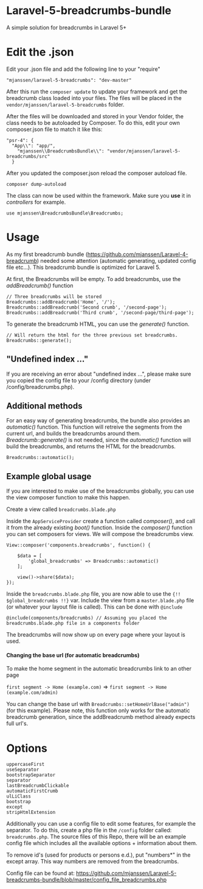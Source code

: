 # Laravel-5-breadcrumbs-bundle
A simple solution for breadcrumbs in Laravel 5+

Edit the .json
============

Edit your .json file and add the following line to your "require"

``"mjanssen/laravel-5-breadcrumbs": "dev-master"``

After this run the `composer update` to update your framework and get the breadcrumb class loaded into your files.
The files will be placed in the `vendor/mjanssen/laravel-5-breadcrumbs` folder.

After the files will be downloaded and stored in your Vendor folder, the class needs to be autoloaded by Composer.
To do this, edit your own composer.json file to match it like this:

```
"psr-4": {
  "App\\": "app/",
    "mjanssen\\BreadcrumbsBundle\\": "vendor/mjanssen/laravel-5-breadcrumbs/src"
  }
```

After you updated the composer.json reload the composer autoload file.

``composer dump-autoload``

The class can now be used within the framework. Make sure you **use** it in *controllers* for example.

``use mjanssen\BreadcrumbsBundle\Breadcrumbs;``

Usage
======

As my first breadcrumb bundle (https://github.com/mjanssen/Laravel-4-breadcrumb) needed some attention (automatic generating, updated config file etc...).
This breadcrumb bundle is optimized for Laravel 5.

At first, the Breadcrumbs will be empty. To add breadcrumbs, use the *addBreadcrumb()* function

```
// Three breadcrumbs will be stored
Breadcrumbs::addBreadcrumb('Home', '/');
Breadcrumbs::addBreadcrumb('Second crumb', '/second-page');
Breadcrumbs::addBreadcrumb('Third crumb', '/second-page/third-page');
```

To generate the breadcrumb HTML, you can use the *generate()* function.
```
// Will return the html for the three previous set breadcrumbs.
Breadcrumbs::generate();
```

"Undefined index ..."
---------------------
If you are receiving an error about "undefined index ...", please make sure you copied the config file to your /config directory (under /config/breadcrumbs.php).

Additional methods
--------------

For an easy way of generating breadcrumbs, the bundle also provides an *automatic()* function. This function will retreive the
segments from the current url, and builds the breadcrumbs around them. *Breadcrumb::generate()* is not needed, since the
*automatic()* function will build the breadcrumbs, and returns the HTML for the breadcrumbs.

``Breadcrumbs::automatic();``

Example global usage
--------------

If you are interested to make use of the breadcrumbs globally, you can use the view composer function to make this happen.

Create a view called ``breadcrumbs.blade.php``

Inside the ``AppServiceProvider`` create a function called *composer()*, and call it from the already existing *boot()* function.
Inside the *composer()* function you can set composers for views. We will compose the breadcrumbs view.

```
View::composer('components.breadcrumbs', function() {

	$data = [
		'global_breadcrumbs' => Breadcrumbs::automatic()
	];

	view()->share($data);
});
```

Inside the ``breadcrumbs.blade.php`` file, you are now able to use the ``{!! $global_breadcrumbs !!}`` var.
Include the view from a ``master.blade.php`` file (or whatever your layout file is called). This can be done with ``@include``

``@include(components/breadcrumbs) // Assuming you placed the breadcrumbs.blade.php file in a components folder``

The breadcrumbs will now show up on every page where your layout is used.

#### Changing the base url (for automatic breadcrumbs)
To make the home segment in the automatic breadcrumbs link to an other page

`first segment -> Home (example.com)` => `first segment -> Home (example.com/admin)`
 
You can change the base url with `Breadcrumbs::setHomeUrlBase("admin")` (for this example). Please note, this function only works for the automatic breadcrumb generation, since the addBreadcrumb method already expects full url's.

Options
======

```
uppercaseFirst
useSeparator
bootstrapSeparator
separator
lastBreadcrumbClickable
automaticFirstCrumb
ulLiClass
bootstrap
except
stripHtmlExtension
```

Additionally you can use a config file to edit some features, for example the separator. To do this, create a php file in the
``/config`` folder called: ``breadcrumbs.php``. The source files of this Repo, there will be an example config file which
includes all the available options + information about them.

To remove id's (used for products or persons e.d.), put "numbers*" in the except array. This way numbers are removed from the breadcrumbs.

Config file can be found at: https://github.com/mjanssen/Laravel-5-breadcrumbs-bundle/blob/master/config_file_breadcrumbs.php
